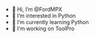 - 👋 Hi, I’m @FordMPX
- 👀 I’m interested in Python
- 🌱 I’m currently learning Python
- 🔧 I'm working on ToolPro

<!---
FordMPX/FordMPX is a ✨ special ✨ repository because its `README.md` (this file) appears on your GitHub profile.
You can click the Preview link to take a look at your changes.
--->

